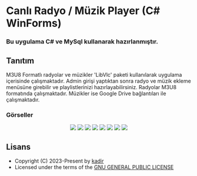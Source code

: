 <h1 align= left><b>Canlı Radyo / Müzik Player (C# WinForms)</b></h1>
<h3 align = left>Bu uygulama C# ve MySql kullanarak hazırlanmıştır.</h3>

## <a name="features">Tanıtım</a>

M3U8 Formatlı radyolar ve müzikler 'LibVlc' paketi kullanılarak uygulama içerisinde çalışmaktadır.
Admin girişi yaptıktan sonra radyo ve müzik ekleme menüsüne girebilir ve playlistlerinizi hazırlayabilirsiniz. 
Radyolar M3U8 formatında çalışmaktadır. Müzikler ise Google Drive bağlantıları ile çalışmaktadır.

### Görseller

<p align="center">
  <img src="https://telegra.ph/file/58cb9654bec074b1fe104.png">
  <img src="https://telegra.ph/file/04f6a8da4e55a94a3db02.png">
  <img src="https://telegra.ph/file/fea78c1b76eb226a77b1d.png">
  <img src="https://telegra.ph/file/4c66c10eda1675be80950.png">
  <img src="https://telegra.ph/file/714deacaa89142c63fa85.png">
  <img src="https://telegra.ph/file/dcbd5db1c822e9e3d1bd2.png">
  <img src="https://telegra.ph/file/6c0e0ecdca2ff3ee97403.png">
  <img src="https://telegra.ph/file/14120c481f5ff00103260.png">
</p>

## <a name="license">Lisans</a>

 - Copyright (C) 2023-Present by [kadir](github.com/kadirrbayar)
 - Licensed under the terms of the [GNU GENERAL PUBLIC LICENSE](https://github.com/kadirrbayar/WinFormCanliRadyoMuzik/blob/main/LICENSE)
